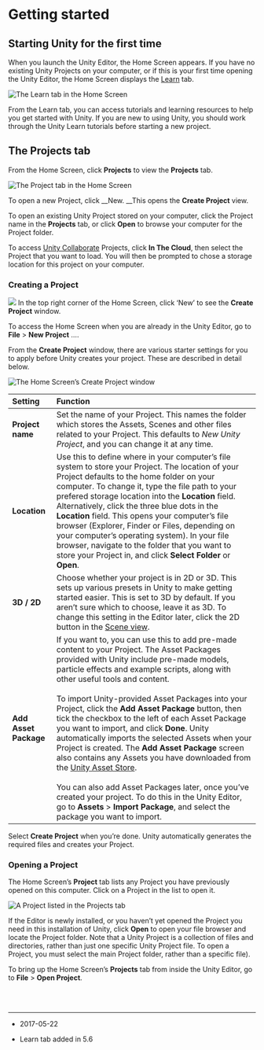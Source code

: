 # Getting started

## Starting Unity for the first time

When you launch the Unity Editor, the Home Screen appears. If you have no existing Unity Projects on your computer, or if this is your first time opening the Unity Editor, the Home Screen displays the [Learn](learn-tab) tab.


![The Learn tab in the Home Screen](../uploads/Main/GettingStarted5.png)

From the Learn tab, you can access tutorials and learning resources to help you get started with Unity. If you are new to using Unity, you should work through the Unity Learn tutorials before starting a new project.

## The Projects tab

From the Home Screen, click __Projects__ to view the __Projects__ tab. 

![The Project tab in the Home Screen](../uploads/Main/GettingStarted1.png)

To open a new Project, click __New. __This opens the __Create Project__ view. 

To open an existing Unity Project stored on your computer, click the Project name in the __Projects__ tab, or click __Open__ to browse your computer for the Project folder. 

To access [Unity Collaborate](UnityCollaborate) Projects, click __In The Cloud__, then select the Project that you want to load. You will then be prompted to chose a storage location for this project on your computer.

### Creating a Project

![](../uploads/Main/GettingStarted3.png)
In the top right corner of the Home Screen, click ‘New’ to see the __Create Project__ window.

To access the Home Screen when you are already in the Unity Editor, go to __File__ > __New Project__ ….

From the __Create Project__ window, there are various starter settings for you to apply before Unity creates your project. These are described in detail below. 

![The Home Screen’s Create Project window](../uploads/Main/GettingStarted4.png)

| **Setting**| **Function** |
|:---|:---| 
| __Project name__| Set the name of your Project. This names the folder which stores the Assets, Scenes and other files related to your Project. This defaults to _New Unity Project_, and you can change it at any time.  |
| __Location__| Use this to define where in your computer’s file system to store your Project. The location of your Project defaults to the home folder on your computer. To change it, type the file path to your prefered storage location into the __Location__ field. Alternatively, click the three blue dots in the __Location__ field. This opens your computer’s file browser (Explorer, Finder or Files, depending on your computer’s operating system). In your file browser, navigate to the folder that you want to store your Project in, and click __Select Folder__ or __Open__. |
| __3D / 2D__ | Choose whether your project is in 2D or 3D. This sets up various presets in Unity to make getting started easier. This is set to 3D by default. If you aren’t sure which to choose, leave it as 3D. To change this setting in the Editor later, click the 2D button in the [Scene view](SceneViewNavigation). |
| __Add Asset Package__ | If you want to, you can use this to add pre-made content to your Project. The Asset Packages provided with Unity include pre-made models, particle effects and example scripts, along with other useful tools and content.<br/><br/>To import Unity-provided Asset Packages into your Project, click the __Add Asset Package__ button, then tick the checkbox to the left of each Asset Package you want to import, and click __Done__. Unity automatically imports the selected Assets when your Project is created. The __Add Asset Package__ screen also contains any Assets you have downloaded from the [Unity Asset Store](https://www.assetstore.unity3d.com).<br/><br/>You can also add Asset Packages later, once you’ve created your project. To do this in the Unity Editor, go to __Assets__ > __Import Package__, and select the package you want to import. |

Select __Create Project__ when you’re done. Unity automatically generates the required files and creates your Project.

### Opening a Project

The Home Screen’s __Project__ tab lists any Project you have previously opened on this computer. Click on a Project in the list to open it.

![A Project listed in the __Projects__ tab
](../uploads/Main/GettingStarted2.png) 

If the Editor is newly installed, or you haven’t yet opened the Project you need in this installation of Unity, click __Open__ to open your file browser and locate the Project folder. Note that a Unity Project is a collection of files and directories, rather than just one specific Unity Project file. To open a Project, you must select the main Project folder, rather than a specific file).

To bring up the Home Screen’s __Projects__ tab from inside the Unity Editor, go to __File__ > __Open Project__.

<br/><br/>

-----
*  <span class="page-edit">2017-05-22  <!-- include IncludeTextAmendPageYesEdit --></span>

* <span class="page-history">Learn tab added in 5.6</span>